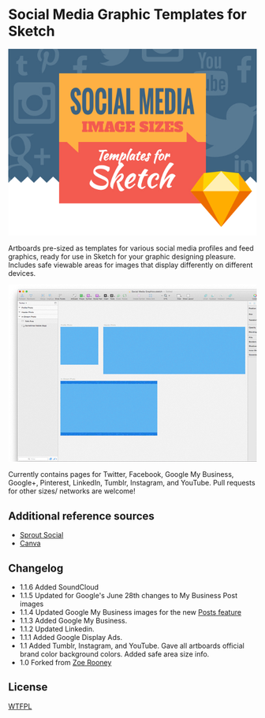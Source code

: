 # Social Media Graphic Templates for Sketch

![ScreenShot](preview1.jpg) 

Artboards pre-sized as templates for various social media profiles and feed graphics, ready for use in Sketch for your graphic designing pleasure. Includes safe viewable areas for images that display differently on different devices.

![ScreenShot](preview.gif) 

Currently contains pages for Twitter, Facebook, Google My Business, Google+, Pinterest, LinkedIn, Tumblr, Instagram, and YouTube. Pull requests for other sizes/ networks are welcome!


## Additional reference sources
* [Sprout Social](http://sproutsocial.com/insights/social-media-image-sizes-guide/)
* [Canva](https://designschool.canva.com/blog/social-media-image-size/)

## Changelog
* 1.1.6 Added SoundCloud
* 1.1.5 Updated for Google's June 28th changes to My Business Post images
* 1.1.4 Updated Google My Business images for the new [Posts feature](https://smallbusiness.googleblog.com/2017/06/make-your-business-stand-out-on-google.html)
* 1.1.3 Added Google My Business.
* 1.1.2 Updated Linkedin.
* 1.1.1 Added Google Display Ads.
* 1.1 Added Tumblr, Instagram, and YouTube. Gave all  artboards official brand color background colors. Added safe area size info.
* 1.0 Forked from [Zoe Rooney](http://zoerooney.com)


License
------------
[WTFPL](http://www.wtfpl.net/)
